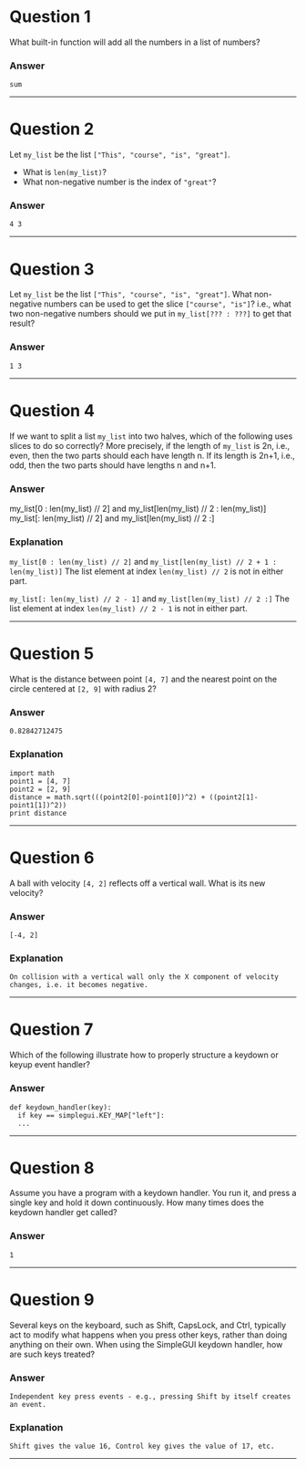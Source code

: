 # Question 1
  What built-in function will add all the numbers in a list of numbers?

### Answer
    sum  
----
# Question 2
  Let `my_list` be the list `["This", "course", "is", "great"]`.
* What is `len(my_list)`?
* What non-negative number is the index of `"great"`?  

### Answer
    4 3  

----
# Question 3
  Let `my_list` be the list `["This", "course", "is", "great"]`. What non-negative numbers can be used to get the slice `["course", "is"]`? i.e., what two non-negative numbers should we put in `my_list[??? : ???]` to get that result?

### Answer
    1 3  

----
# Question 4
  If we want to split a list `my_list` into two halves, which of the following uses slices to do so correctly? More precisely, if the length of `my_list` is 2n, i.e., even, then the two parts should each have length n. If its length is 2n+1, i.e., odd, then the two parts should have lengths n and n+1.  

### Answer
  my_list[0 : len(my_list) // 2] and my_list[len(my_list) // 2 : len(my_list)]
  my_list[: len(my_list) // 2] and my_list[len(my_list) // 2 :]  

### Explanation
`my_list[0 : len(my_list) // 2]` and `my_list[len(my_list) // 2 + 1 : len(my_list)]`
The list element at index `len(my_list) // 2` is not in either part.  

`my_list[: len(my_list) // 2 - 1]` and `my_list[len(my_list) // 2 :]`
The list element at index `len(my_list) // 2 - 1` is not in either part.  

----
# Question 5
  What is the distance between point `[4, 7]` and the nearest point on the circle centered at `[2, 9]` with radius 2?

### Answer
    0.82842712475  

### Explanation
    import math
    point1 = [4, 7]
    point2 = [2, 9]
    distance = math.sqrt(((point2[0]-point1[0])^2) + ((point2[1]-point1[1])^2))
    print distance

----
# Question 6
  A ball with velocity `[4, 2]` reflects off a vertical wall. What is its new velocity?  

### Answer
    [-4, 2]  

### Explanation
    On collision with a vertical wall only the X component of velocity changes, i.e. it becomes negative.

----
# Question 7
  Which of the following illustrate how to properly structure a keydown or keyup event handler?

### Answer
    def keydown_handler(key):  
      if key == simplegui.KEY_MAP["left"]:  
      ...    

----
# Question 8
  Assume you have a program with a keydown handler. You run it, and press a single key and hold it down continuously. How many times does the keydown handler get called?  

### Answer
    1

----  
# Question 9
  Several keys on the keyboard, such as Shift, CapsLock, and Ctrl, typically act to modify what happens when you press other keys, rather than doing anything on their own. When using the SimpleGUI keydown handler, how are such keys treated?  

### Answer
    Independent key press events - e.g., pressing Shift by itself creates an event.  

### Explanation
    Shift gives the value 16, Control key gives the value of 17, etc.

----
